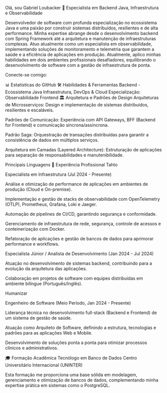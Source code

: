 Olá, sou Gabriel Loubacker 👋
Especialista em Backend Java, Infraestrutura e Observabilidade

Desenvolvedor de software com profunda especialização no ecossistema Java e uma paixão por construir sistemas distribuídos, resilientes e de alta performance. Minha expertise abrange desde o desenvolvimento backend com Spring Framework até a arquitetura e manutenção de infraestruturas complexas. Atuo atualmente como um especialista em observabilidade, implementando soluções de monitoramento e telemetria que garantem a saúde e a eficiência de aplicações em produção. Atualmente, aplico minhas habilidades em dois ambientes profissionais desafiadores, equilibrando o desenvolvimento de software com a gestão de infraestrutura de ponta.

Conecte-se comigo:

📊 Estatísticas do GitHub
🛠️ Habilidades & Ferramentas
Backend - Ecossistema Java
Infraestrutura, DevOps & Cloud
Especialização: Observabilidade
Frontend
🏛️ Arquitetura e Padrões de Design
Arquiteturas de Microsserviços: Design e implementação de sistemas distribuídos, resilientes e escaláveis.

Padrões de Comunicação: Experiência com API Gateways, BFF (Backend for Frontend) e comunicação síncrona/assíncrona.

Padrão Saga: Orquestração de transações distribuídas para garantir a consistência de dados em múltiplos serviços.

Arquitetura em Camadas (Layered Architecture): Estruturação de aplicações para separação de responsabilidades e manutenibilidade.

Principais Linguagens
🚀 Experiência Profissional
Tahto

Especialista em Infraestrutura (Jul 2024 - Presente)

Análise e otimização de performance de aplicações em ambientes de produção (Cloud e On-premise).

Implementação e gestão de stacks de observabilidade com OpenTelemetry (OTLP), Prometheus, Grafana, Loki e Jaeger.

Automação de pipelines de CI/CD, garantindo segurança e conformidade.

Gerenciamento de infraestrutura de rede, segurança, controle de acessos e conteinerização com Docker.

Refatoração de aplicações e gestão de bancos de dados para aprimorar performance e workflows.

Especialista Júnior / Analista de Desenvolvimento (Jan 2024 - Jul 2024)

Atuação no desenvolvimento de sistemas backend, contribuindo para a evolução da arquitetura das aplicações.

Colaboração em projetos de software com equipes distribuídas em ambiente bilíngue (Português/Inglês).

Humanizar

Engenheiro de Software (Meio Período, Jan 2024 - Presente)

Liderança técnica no desenvolvimento full-stack (Backend e Frontend) de um sistema de gestão de saúde.

Atuação como Arquiteto de Software, definindo a estrutura, tecnologias e padrões para as aplicações Web e Mobile.

Desenvolvimento de soluções ponta a ponta para otimizar processos clínicos e administrativos.

🎓 Formação Acadêmica
Tecnólogo em Banco de Dados
Centro Universitário Internacional (UNINTER)

Esta formação me proporciona uma base sólida em modelagem, gerenciamento e otimização de bancos de dados, complementando minha expertise prática em sistemas como o PostgreSQL.
